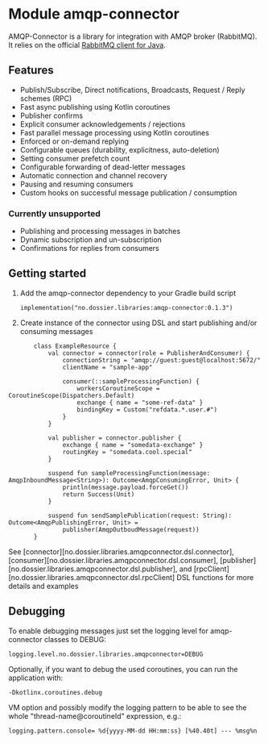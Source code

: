 # Module amqp-connector

AMQP-Connector is a library for integration with AMQP broker (RabbitMQ).
It relies on the official [RabbitMQ client for Java](https://www.rabbitmq.com/api-guide.html).

## Features
* Publish/Subscribe, Direct notifications, Broadcasts, Request / Reply schemes (RPC)
* Fast async publishing using Kotlin coroutines
* Publisher confirms
* Explicit consumer acknowledgements / rejections
* Fast parallel message processing using Kotlin coroutines
* Enforced or on-demand replying
* Configurable queues (durability, explicitness, auto-deletion)
* Setting consumer prefetch count
* Configurable forwarding of dead-letter messages
* Automatic connection and channel recovery
* Pausing and resuming consumers
* Custom hooks on successful message publication / consumption

### Currently unsupported
* Publishing and processing messages in batches
* Dynamic subscription and un-subscription
* Confirmations for replies from consumers

## Getting started
1. Add the amqp-connector dependency to your Gradle build script

 
       implementation("no.dossier.libraries:amqp-connector:0.1.3")

3. Create instance of the connector using DSL and start publishing and/or consuming messages

```
       class ExampleResource {
           val connector = connector(role = PublisherAndConsumer) {
               connectionString = "amqp://guest:guest@localhost:5672/"
               clientName = "sample-app"
        
               consumer(::sampleProcessingFunction) {
                   workersCoroutineScope = CoroutineScope(Dispatchers.Default)
                   exchange { name = "some-ref-data" }
                   bindingKey = Custom("refdata.*.user.#")
               }
           }
        
           val publisher = connector.publisher {
               exchange { name = "somedata-exchange" }
               routingKey = "somedata.cool.special"
           }
    
           suspend fun sampleProcessingFunction(message: AmqpInboundMessage<String>): Outcome<AmqpConsumingError, Unit> {
               println(message.payload.forceGet())
               return Success(Unit)
           }
        
           suspend fun sendSamplePublication(request: String): Outcome<AmqpPublishingError, Unit> =
               publisher(AmqpOutboudMessage(request)) 
       }
```

   See [connector][no.dossier.libraries.amqpconnector.dsl.connector],
   [consumer][no.dossier.libraries.amqpconnector.dsl.consumer],
   [publisher][no.dossier.libraries.amqpconnector.dsl.publisher],
   and [rpcClient][no.dossier.libraries.amqpconnector.dsl.rpcClient] 
   DSL functions for more details and examples

## Debugging

To enable debugging messages just set the logging level for amqp-connector classes to DEBUG:
    
    logging.level.no.dossier.libraries.amqpconnector=DEBUG

Optionally, if you want to debug the used coroutines, you can run the application with:

    -Dkotlinx.coroutines.debug

VM option and possibly modify the logging pattern to be able to see 
the whole "thread-name@coroutineId" expression, e.g.:

    logging.pattern.console= %d{yyyy-MM-dd HH:mm:ss} [%40.40t] --- %msg%n